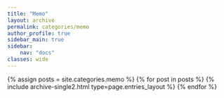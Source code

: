 ```yaml
---
title: "Memo"
layout: archive
permalink: categories/memo
author_profile: true
sidebar_main: true
sidebar:
    nav: "docs"
classes: wide
---
```


{% assign posts = site.categories.memo %}
{% for post in posts %} {% include archive-single2.html type=page.entries_layout %} {% endfor %}